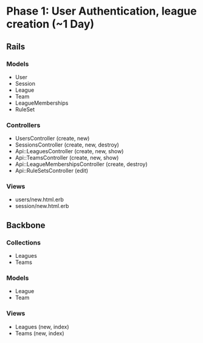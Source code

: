 # Phase 1: User Authentication, league creation (~1 Day)

## Rails
### Models
* User
* Session
* League
* Team
* LeagueMemberships
* RuleSet

### Controllers
* UsersController (create, new)
* SessionsController (create, new, destroy)
* Api::LeaguesController (create, new, show)
* Api::TeamsController (create, new, show)
* Api::LeagueMembershipsController (create, destroy)
* Api::RuleSetsController (edit)

### Views
* users/new.html.erb
* session/new.html.erb

## Backbone

### Collections
* Leagues
* Teams

### Models
* League
* Team

### Views
* Leagues (new, index)
* Teams (new, index)
